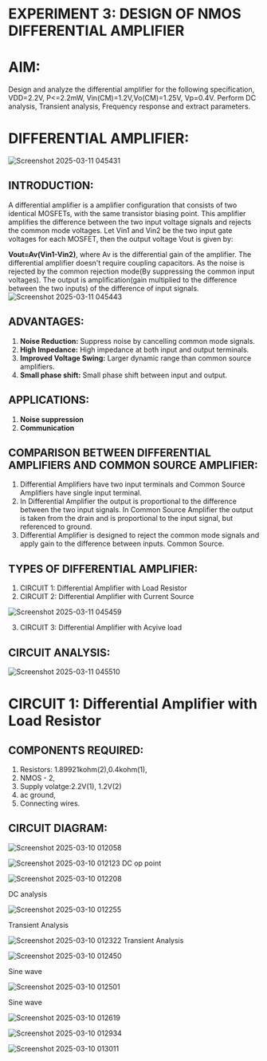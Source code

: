 # **EXPERIMENT 3: DESIGN OF NMOS DIFFERENTIAL AMPLIFIER**
# **AIM:**
Design and analyze the differential amplifier for the following specification, VDD=2.2V, P<=2.2mW, Vin(CM)=1.2V,Vo(CM)=1.25V, Vp=0.4V. Perform DC analysis, Transient analysis, Frequency response and extract parameters.

# **DIFFERENTIAL AMPLIFIER:**

![Screenshot 2025-03-11 045431](https://github.com/user-attachments/assets/e6118dc4-f333-4d2d-bb37-d8c57f63700e)


## **INTRODUCTION:**
A differential amplifier is a amplifier configuration that consists of two identical MOSFETs, with the same transistor biasing point. This amplifier amplifies the difference between the two input voltage signals and rejects the common mode voltages. Let Vin1 and Vin2 be the two input gate voltages for each MOSFET, then the output voltage Vout is given by:

**Vout=Av(Vin1-Vin2)**, where Av is the differential gain of the amplifier. 
The differential amplifier doesn't require coupling capacitors. As the noise is rejected by the common rejection mode(By suppressing the common input voltages). The output is amplification(gain multiplied to the difference between the two inputs) of the difference of input signals.
![Screenshot 2025-03-11 045443](https://github.com/user-attachments/assets/74df841c-58ac-4938-aead-d92874fb9518)

## **ADVANTAGES:**
1. **Noise Reduction:** Suppress noise by cancelling common mode signals.
2. **High Impedance:** High impedance at both input and output terminals.
3. **Improved Voltage Swing:** Larger dynamic range than common source amplifiers.
4. **Small phase shift:** Small phase shift between input and output.

## **APPLICATIONS:**
1. **Noise suppression**
2. **Communication**

## **COMPARISON BETWEEN DIFFERENTIAL AMPLIFIERS AND COMMON SOURCE AMPLIFIER:**
1. Differential Amplifiers have two input terminals and Common Source Amplifiers have single input terminal.
2. In Differential Amplifier the output is proportional to the difference between the two input signals.
   In Common Source Amplifier the output is taken from the drain and is proportional to the input signal, but referenced to ground. 
3. Differential Amplifier is designed to reject the common mode signals and apply gain to the difference between inputs.
   Common Source.
## **TYPES OF DIFFERENTIAL AMPLIFIER:**
1. CIRCUIT 1: Differential Amplifier with Load Resistor
2. CIRCUIT 2: Differential Amplifier with Current Source
   
![Screenshot 2025-03-11 045459](https://github.com/user-attachments/assets/25fd18ef-d23b-4b54-878d-4bea5865b636)

3. CIRCUIT 3: Differential Amplifier with Acyive load


## **CIRCUIT ANALYSIS:**

![Screenshot 2025-03-11 045510](https://github.com/user-attachments/assets/585dd92a-0659-4013-a3e2-67ca5ed5a739)











# **CIRCUIT 1: Differential Amplifier with Load Resistor**
## **COMPONENTS REQUIRED:**
1. Resistors: 1.89921kohm(2),0.4kohm(1),
2. NMOS - 2,
3. Supply volatge:2.2V(1), 1.2V(2)
4. ac ground,
5. Connecting wires.
## **CIRCUIT DIAGRAM:**

![Screenshot 2025-03-10 012058](https://github.com/user-attachments/assets/96e64d79-2c4a-4bde-98bd-d65c4ce80f70)



![Screenshot 2025-03-10 012123](https://github.com/user-attachments/assets/cd36c812-a731-43cb-93f7-3e6f65bef39f)
DC op point







![Screenshot 2025-03-10 012208](https://github.com/user-attachments/assets/7d26f935-b125-4fbc-b3b1-ba99b88cb1f9)

DC analysis






![Screenshot 2025-03-10 012255](https://github.com/user-attachments/assets/132acedc-866d-4d93-a919-1571a8692993)

Transient Analysis





![Screenshot 2025-03-10 012322](https://github.com/user-attachments/assets/7f94e7f8-08fc-4ddf-9dc3-a4747023a77c)
Transient Analysis



![Screenshot 2025-03-10 012450](https://github.com/user-attachments/assets/1c280a14-62d5-41e0-9139-3f5fd30dbcf0)

Sine wave


![Screenshot 2025-03-10 012501](https://github.com/user-attachments/assets/fad98043-3f5b-4530-8573-a7108e761273)

Sine wave


![Screenshot 2025-03-10 012619](https://github.com/user-attachments/assets/c5de68c0-524a-4f3f-a247-db22e56471c2)


![Screenshot 2025-03-10 012934](https://github.com/user-attachments/assets/b6fb0d51-ca16-4d4f-92da-2ebefb366e74)



![Screenshot 2025-03-10 013011](https://github.com/user-attachments/assets/ae0c4cca-d2f7-48f7-8e3c-b403f2997210)








